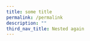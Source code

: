 ```yaml
---
title: some title
permalink: /permalink
description: ""
third_nav_title: Nested again
---
```








